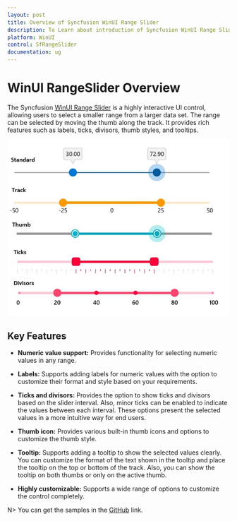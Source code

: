 ```yaml
---
layout: post
title: Overview of Syncfusion WinUI Range Slider
description: To Learn about introduction of Syncfusion WinUI Range Slider (SfRangeSlider) control and its available features.
platform: WinUI
control: SfRangeSlider
documentation: ug
---
```


# WinUI RangeSlider Overview

The Syncfusion [WinUI Range Slider](https://www.syncfusion.com/winui-controls/range-slider) is a highly interactive UI control, allowing users to select a smaller range from a larger data set. The range can be selected by moving the thumb along the track. It provides rich features such as labels, ticks, divisors, thumb styles, and tooltips.

![Overview WinUI range slider](images/overview/range_slider.jpg)

## Key Features

* **Numeric value support:** Provides functionality for selecting numeric values in any range.

* **Labels:** Supports adding labels for numeric values with the option to customize their format and style based on your requirements.

* **Ticks and divisors:** Provides the option to show ticks and divisors based on the slider interval. Also, minor ticks can be enabled to indicate the values between each interval. These options present the selected values in a more intuitive way for end users.

* **Thumb icon:** Provides various built-in thumb icons and options to customize the thumb style.

* **Tooltip:** Supports adding a tooltip to show the selected values clearly. You can customize the format of the text shown in the tooltip and place the tooltip on the top or bottom of the track. Also, you can show the tooltip on both thumbs or only on the active thumb.

* **Highly customizable:** Supports a wide range of options to customize the control completely.

N> You can get the samples in the [GitHub](https://github.com/SyncfusionExamples/WinUI_Sliders_Getting_Started/tree/main/RangeSlider) link. 